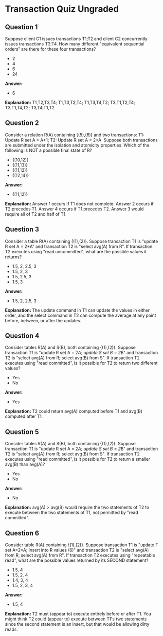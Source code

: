 Transaction Quiz Ungraded
=======================

Question 1
--------------------
Suppose client C1 issues transactions T1;T2 and client C2 concurrently issues transactions T3;T4. How many different "equivalent sequential orders" are there for these four transactions?

* 2
* 4
* 6
* 24

**Answer:** 
* 6

**Explanation:** 
T1,T2,T3,T4; T1,T3,T2,T4; T1,T3,T4,T2; T3,T1,T2,T4; T3,T1,T4,T2; T3,T4,T1,T2


Question 2
-------------------
Consider a relation R(A) containing {(5),(6)} and two transactions: T1: Update R set A = A+1; T2: Update R set A = 2*A. Suppose both transactions are submitted under the isolation and atomicity properties. Which of the following is NOT a possible final state of R?

* {(10,12)}
* {(11,13)}
* {(11,12)}
* {(12,14)}

**Answer:** 
* {(11,12)}

**Explanation:** 
Answer 1 occurs if T1 does not complete. Answer 2 occurs if T2 precedes T1. Answer 4 occurs if T1 precedes T2. Answer 3 would require all of T2 and half of T1.


Question 3
-------------------
Consider a table R(A) containing {(1),(2)}. Suppose transaction T1 is "update R set A = 2*A" and transaction T2 is "select avg(A) from R". If transaction T2 executes using "read uncommitted", what are the possible values it returns?

* 1.5, 2, 2.5, 3 
* 1.5, 2, 3
* 1.5, 2.5, 3
* 1.5, 3

**Answer:** 
* 1.5, 2, 2.5, 3 

**Explanation:** 
The update command in T1 can update the values in either order, and the select command in T2 can compute the average at any point before, between, or after the updates.

 
Question 4
-------------------
Consider tables R(A) and S(B), both containing {(1),(2)}. Suppose transaction T1 is "update R set A = 2*A; update S set B = 2*B" and transaction T2 is "select avg(A) from R; select avg(B) from S". If transaction T2 executes using "read committed", is it possible for T2 to return two different values?

* Yes
* No

**Answer:** 
* Yes

**Explanation:** 
T2 could return avg(A) computed before T1 and avg(B) computed after T1.

 
Question 5
-------------------
Consider tables R(A) and S(B), both containing {(1),(2)}. Suppose transaction T1 is "update R set A = 2*A; update S set B = 2*B" and transaction T2 is "select avg(A) from R; select avg(B) from S". If transaction T2 executes using "read committed", is it possible for T2 to return a smaller avg(B) than avg(A)?

* Yes
* No

**Answer:** 
* No

**Explanation:** 
avg(A) > avg(B) would require the two statements of T2 to execute between the two statements of T1, not permitted by "read committed".


Question 6
-------------------
Consider table R(A) containing {(1),(2)}. Suppose transaction T1 is "update T set A=2*A; insert into R values (6)" and transaction T2 is "select avg(A) from R; select avg(A) from R". If transaction T2 executes using "repeatable read", what are the possible values returned by its SECOND statement?

* 1.5, 4
* 1.5, 2, 4
* 1.4, 3, 4
* 1.5, 2, 3, 4

**Answer:** 
* 1.5, 4

**Explanation:** 
T2 must (appear to) execute entirely before or after T1. You might think T2 could (appear to) execute between T1's two statements since the second statement is an insert, but that would be allowing dirty reads.
